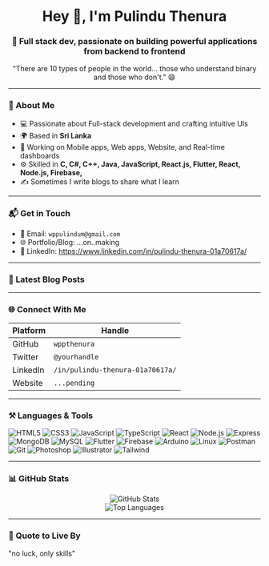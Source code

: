<h1 align="center">Hey 👋, I'm Pulindu Thenura</h1>
<h3 align="center">🚀 Full stack dev, passionate on building powerful applications from backend to frontend</h3>

<p align="center">"There are 10 types of people in the world... those who understand binary and those who don't." 😄</p>

---

### 🧠 About Me

- 💻 Passionate about Full-stack development and crafting intuitive UIs
- 🌍 Based in **Sri Lanka**
- 🔭 Working on Mobile apps, Web apps, Website, and Real-time dashboards
- ⚙️ Skilled in **C, C#, C++, Java, JavaScript, React.js, Flutter, React, Node.js, Firebase,**
- ✍️ Sometimes I write blogs to share what I learn

---

### 📬 Get in Touch

- 📧 Email: `wppulindum@gmail.com`
- 🌐 Portfolio/Blog: ...on..making
- 💼 LinkedIn: https://www.linkedin.com/in/pulindu-thenura-01a70617a/ 

---

### 📝 Latest Blog Posts


---

### 🌐 Connect With Me

| Platform | Handle |
|----------|--------|
| GitHub | `wppthenura` |
| Twitter | `@yourhandle` |
| LinkedIn | `/in/pulindu-thenura-01a70617a/` |
| Website | `...pending` |

---

### ⚒️ Languages & Tools

![HTML5](https://img.shields.io/badge/-HTML5-E34F26?logo=html5&logoColor=white)
![CSS3](https://img.shields.io/badge/-CSS3-1572B6?logo=css3&logoColor=white)
![JavaScript](https://img.shields.io/badge/-JavaScript-F7DF1E?logo=javascript&logoColor=black)
![TypeScript](https://img.shields.io/badge/-TypeScript-3178C6?logo=typescript&logoColor=white)
![React](https://img.shields.io/badge/-React-61DAFB?logo=react&logoColor=black)
![Node.js](https://img.shields.io/badge/-Node.js-339933?logo=node.js&logoColor=white)
![Express](https://img.shields.io/badge/-Express.js-000000?logo=express&logoColor=white)
![MongoDB](https://img.shields.io/badge/-MongoDB-47A248?logo=mongodb&logoColor=white)
![MySQL](https://img.shields.io/badge/-MySQL-4479A1?logo=mysql&logoColor=white)
![Flutter](https://img.shields.io/badge/-Flutter-02569B?logo=flutter&logoColor=white)
![Firebase](https://img.shields.io/badge/-Firebase-FFCA28?logo=firebase&logoColor=black)
![Arduino](https://img.shields.io/badge/-Arduino-00979D?logo=arduino&logoColor=white)
![Linux](https://img.shields.io/badge/-Linux-FCC624?logo=linux&logoColor=black)
![Postman](https://img.shields.io/badge/-Postman-FF6C37?logo=postman&logoColor=white)
![Git](https://img.shields.io/badge/-Git-F05032?logo=git&logoColor=white)
![Photoshop](https://img.shields.io/badge/-Photoshop-31A8FF?logo=adobephotoshop&logoColor=white)
![Illustrator](https://img.shields.io/badge/-Illustrator-FF9A00?logo=adobeillustrator&logoColor=white)
![Tailwind](https://img.shields.io/badge/-TailwindCSS-06B6D4?logo=tailwindcss&logoColor=white)

---

### 📊 GitHub Stats

<p align="center">
  <img src="https://github-readme-stats.vercel.app/api?username=yourusername&show_icons=true&theme=radical" alt="GitHub Stats" />
  <br />
  <img src="https://github-readme-stats.vercel.app/api/top-langs/?username=yourusername&layout=compact&theme=radical" alt="Top Languages" />
</p>

---

### 🚀 Quote to Live By

"no luck, only skills"

